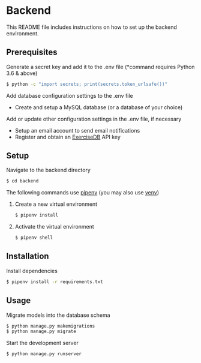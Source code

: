 # Backend

This README file includes instructions on how to set up the backend environment.

## Prerequisites

Generate a secret key and add it to the .env file (\*command requires Python 3.6 & above)

```sh
$ python -c "import secrets; print(secrets.token_urlsafe())"
```

Add database configuration settings to the .env file

- Create and setup a MySQL database (or a database of your choice)

Add or update other configuration settings in the .env file, if necessary

- Setup an email account to send email notifications
- Register and obtain an [ExerciseDB](https://rapidapi.com/justin-WFnsXH_t6/api/exercisedb) API key

## Setup

Navigate to the backend directory

```sh
$ cd backend
```

The following commands use [pipenv](https://pipenv.pypa.io/en/latest/) (you may also use [venv](https://packaging.python.org/en/latest/guides/installing-using-pip-and-virtual-environments/#creating-a-virtual-environment))

1. Create a new virtual environment

   ```python
   $ pipenv install
   ```

2. Activate the virtual environment
   ```python
   $ pipenv shell
   ```

## Installation

Install dependencies

```sh
$ pipenv install -r requirements.txt
```

## Usage

Migrate models into the database schema

```sh
$ python manage.py makemigrations
$ python manage.py migrate
```

Start the development server

```sh
$ python manage.py runserver
```
